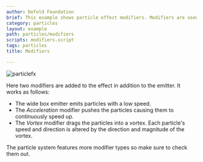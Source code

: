 ```yaml
---
author: Defold Foundation
brief: This example shows particle effect modifiers. Modifiers are used to alter the path of emitted particles.
category: particles
layout: example
path: particles/modifiers
scripts: modifiers.script
tags: particles
title: Modifiers

---
```


![particlefx](modifiers.jpg)

Here two modifiers are added to the effect in addition to the emitter. It works as follows:

* The wide box emitter emits particles with a low speed.
* The *Acceleration* modifier pushes the particles causing them to continuously speed up.
* The *Vortex* modifier drags the particles into a vortex. Each particle's speed and direction is altered by the direction and magnitude of the vortex.

The particle system features more modifier types so make sure to check them out.